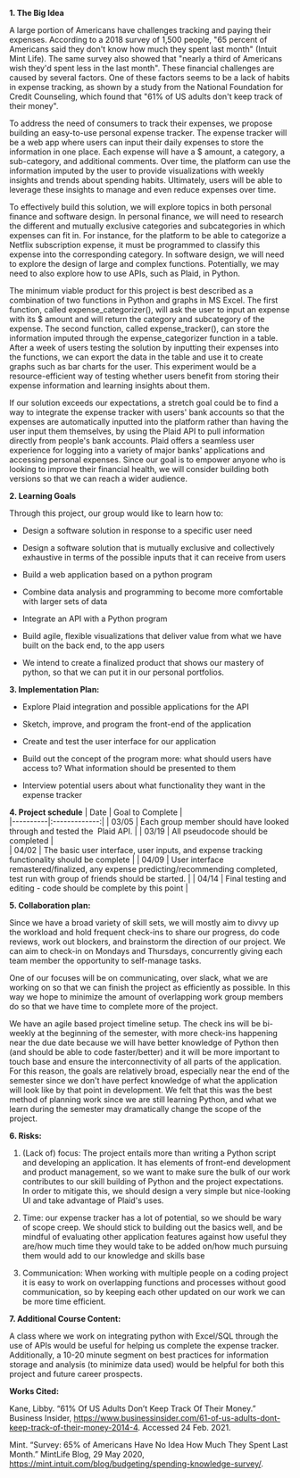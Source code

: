 **1\. The Big Idea**

A large portion of Americans have challenges tracking and paying their expenses. According to a 2018 survey of 1,500 people, "65 percent of Americans said they don't know how much they spent last month" (Intuit Mint Life). The same survey also showed that "nearly a third of Americans wish they'd spent less in the last month". These financial challenges are caused by several factors. One of these factors seems to be a lack of habits in expense tracking, as shown by a study from the National Foundation for Credit Counseling, which found that "61% of US adults don't keep track of their money".

To address the need of consumers to track their expenses, we propose building an easy-to-use personal expense tracker. The expense tracker will be a web app where users can input their daily expenses to store the information in one place. Each expense will have a $ amount, a category, a sub-category, and additional comments. Over time, the platform can use the information imputed by the user to provide visualizations with weekly insights and trends about spending habits. Ultimately, users will be able to leverage these insights to manage and even reduce expenses over time.

To effectively build this solution, we will explore topics in both personal finance and software design. In personal finance, we will need to research the different and mutually exclusive categories and subcategories in which expenses can fit in. For instance, for the platform to be able to categorize a Netflix subscription expense, it must be programmed to classify this expense into the corresponding category. In software design, we will need to explore the design of large and complex functions. Potentially, we may need to also explore how to use APIs, such as Plaid, in Python.

The minimum viable product for this project is best described as a combination of two functions in Python and graphs in MS Excel. The first function, called expense_categorizer(), will ask the user to input an expense with its $ amount and will return the category and subcategory of the expense. The second function, called expense_tracker(), can store the information imputed through the expense_categorizer function in a table. After a week of users testing the solution by inputting their expenses into the functions, we can export the data in the table and use it to create graphs such as bar charts for the user. This experiment would be a resource-efficient way of testing whether users benefit from storing their expense information and learning insights about them.

If our solution exceeds our expectations, a stretch goal could be to find a way to integrate the expense tracker with users' bank accounts so that the expenses are automatically inputted into the platform rather than having the user input them themselves, by using the Plaid API to pull information directly from people's bank accounts. Plaid offers a seamless user experience for logging into a variety of major banks' applications and accessing personal expenses. Since our goal is to empower anyone who is looking to improve their financial health, we will consider building both versions so that we can reach a wider audience. 

**2\. Learning Goals**

Through this project, our group would like to learn how to:

-   Design a software solution in response to a specific user need

-   Design a software solution that is mutually exclusive and collectively exhaustive in terms of the possible inputs that it can receive from users

-   Build a web application based on a python program

-   Combine data analysis and programming to become more comfortable with larger sets of data

-   Integrate an API with a Python program

-   Build agile, flexible visualizations that deliver value from what we have built on the back end, to the app users 

-   We intend to create a finalized product that shows our mastery of python, so that we can put it in our personal portfolios.

**3\. Implementation Plan:** 

-   Explore Plaid integration and possible applications for the API

-   Sketch, improve, and program the front-end of the application 

-   Create and test the user interface for our application

-   Build out the concept of the program more: what should users have access to? What information should be presented to them

-   Interview potential users about what functionality they want in the expense tracker

**4\. Project schedule**
| Date   |      Goal to Complete      |  
|----------|:-------------:|
| 03/05 |  Each group member should have looked through and tested the  Plaid API. | 
| 03/19 |    All pseudocode should be completed   |  
| 04/02 | The basic user interface, user inputs, and expense tracking functionality should be complete | 
| 04/09 | User interface remastered/finalized, any expense predicting/recommending completed, test run with group of friends should be started. |
| 04/14 | Final testing and editing - code should be complete by this point |


**5\. Collaboration plan:**

Since we have a broad variety of skill sets, we will mostly aim to divvy up the workload and hold frequent check-ins to share our progress, do code reviews, work out blockers, and brainstorm the direction of our project. We can aim to check-in on Mondays and Thursdays, concurrently giving each team member the opportunity to self-manage tasks. 

One of our focuses will be on communicating, over slack, what we are working on so that we can finish the project as efficiently as possible. In this way we hope to minimize the amount of overlapping work group members do so that we have time to complete more of the project. 

We have an agile based project timeline setup. The check ins will be bi-weekly at the beginning of the semester, with more check-ins happening near the due date because we will have better knowledge of Python then (and should be able to code faster/better) and it will be more important to touch base and ensure the interconnectivity of all parts of the application. For this reason, the goals are relatively broad, especially near the end of the semester since we don't have perfect knowledge of what the application will look like by that point in development. We felt that this was the best method of planning work since we are still learning Python, and what we learn during the semester may dramatically change the scope of the project.

**6\. Risks:** 

1.  (Lack of) focus: The project entails more than writing a Python script and developing an application. It has elements of front-end development and product management, so we want to make sure the bulk of our work contributes to our skill building of Python and the project expectations. In order to mitigate this, we should design a very simple but nice-looking UI and take advantage of Plaid's uses. 

2.  Time: our expense tracker has a lot of potential, so we should be wary of scope creep. We should stick to building out the basics well, and be mindful of evaluating other application features against how useful they are/how much time they would take to be added on/how much pursuing them would add to our knowledge and skills base

3.  Communication: When working with multiple people on a coding project it is easy to work on overlapping functions and processes without good communication, so by keeping each other updated on our work we can be more time efficient.

**7\. Additional Course Content:** 

A class where we work on integrating python with Excel/SQL through the use of APIs would be useful for helping us complete the expense tracker. Additionally, a 10-20 minute segment on best practices for information storage and analysis (to minimize data used) would be helpful for both this project and future career prospects.

**Works Cited:**

Kane, Libby. “61% Of US Adults Don’t Keep Track Of Their Money.” Business Insider, https://www.businessinsider.com/61-of-us-adults-dont-keep-track-of-their-money-2014-4. Accessed 24 Feb. 2021.

Mint. “Survey: 65% of Americans Have No Idea How Much They Spent Last Month.” MintLife Blog, 29 May 2020, https://mint.intuit.com/blog/budgeting/spending-knowledge-survey/.


